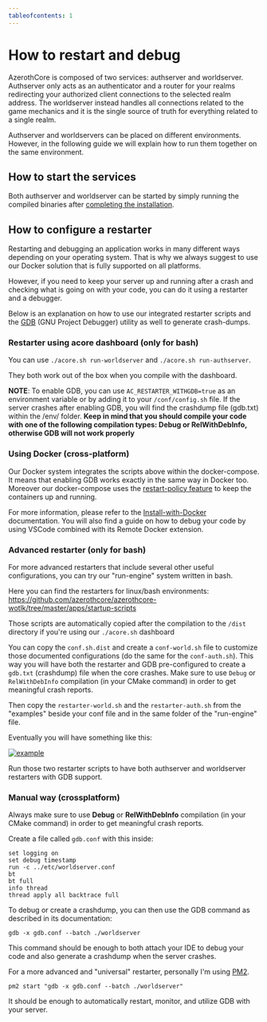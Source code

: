```yaml
---
tableofcontents: 1
---
```


# How to restart and debug

AzerothCore is composed of two services: authserver and worldserver.
Authserver only acts as an authenticator and a router for your realms redirecting your authorized client connections to the selected realm address.
The worldserver instead handles all connections related to the game mechanics and it is the single source of truth for everything related to a single realm.

Authserver and worldservers can be placed on different environments. However, in the following guide we will explain how to run them together on the same environment.

## How to start the services

Both authserver and worldserver can be started by simply running the compiled binaries after [completing the installation](https://www.azerothcore.org/wiki/Installation).

## How to configure a restarter

Restarting and debugging an application works in many different ways depending on your operating system. That is why we always suggest to use our Docker solution that is fully supported on all platforms.

However, if you need to keep your server up and running after a crash and checking what is going on with your code, you can do it using a restarter and a debugger.

Below is an explanation on how to use our integrated restarter scripts and the [GDB](https://www.gnu.org/software/gdb/) (GNU Project Debugger) utility as well to generate crash-dumps.

### Restarter using acore dashboard (only for bash)

You can use `./acore.sh run-worldserver` and `./acore.sh run-authserver`.

They both work out of the box when you compile with the dashboard.

**NOTE**: To enable GDB, you can use `AC_RESTARTER_WITHGDB=true` as an environment variable or by adding it to your `/conf/config.sh` file.
If the server crashes after enabling GDB, you will find the crashdump file (gdb.txt) within the /env/ folder. **Keep in mind that you should compile your code with one of the following compilation types: Debug or RelWithDebInfo, otherwise GDB will not work properly**

### Using Docker (cross-platform)

Our Docker system integrates the scripts above within the docker-compose. It means that enabling GDB works exactly in the same way in Docker too.
Moreover our docker-compose uses the [restart-policy feature](https://docs.docker.com/config/containers/start-containers-automatically/) to keep the containers up and running.

For more information, please refer to the [Install-with-Docker](install-with-docker.md) documentation. 
You will also find a guide on how to debug your code by using VSCode combined with its Remote Docker extension.

### Advanced restarter (only for bash)

For more advanced restarters that include several other useful configurations, you can try our "run-engine" system written in bash.

Here you can find the restarters for linux/bash environments: https://github.com/azerothcore/azerothcore-wotlk/tree/master/apps/startup-scripts

Those scripts are automatically copied after the compilation to the `/dist` directory if you're using our `./acore.sh` dashboard

You can copy the `conf.sh.dist` and create a `conf-world.sh` file to customize those documented configurations (do the same for the `conf-auth.sh`). This way you will have both the restarter and GDB pre-configured to create a `gdb.txt` (crashdump) file when the core crashes. Make sure to use `Debug` or `RelWithDebInfo` compilation (in your CMake command) in order to get meaningful crash reports.

Then copy the `restarter-world.sh` and the `restarter-auth.sh` from the "examples" beside your conf file and in the same folder of the "run-engine" file.

Eventually you will have something like this:

[![example][1]][1]

Run those two restarter scripts to have both authserver and worldserver restarters with GDB support.


### Manual way (crossplatform)

Always make sure to use **Debug** or **RelWithDebInfo** compilation (in your CMake command) in order to get meaningful crash reports.

Create a file called `gdb.conf` with this inside:

    set logging on
    set debug timestamp
    run -c ../etc/worldserver.conf
    bt
    bt full
    info thread
    thread apply all backtrace full

To debug or create a crashdump, you can then use the GDB command as described in its documentation:

```
gdb -x gdb.conf --batch ./worldserver
```

This command should be enough to both attach your IDE to debug your code and also generate a crashdump when the server crashes.

For a more advanced and "universal" restarter, personally I'm using [PM2][2].

```
pm2 start "gdb -x gdb.conf --batch ./worldserver"
```

It should be enough to automatically restart, monitor, and utilize GDB with your server.


  [1]: https://i.stack.imgur.com/EyIi7.png
  [2]: https://pm2.keymetrics.io/
